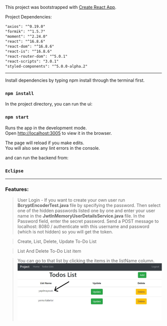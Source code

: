 This project was bootstrapped with [Create React App](https://github.com/facebook/create-react-app).

Project Dependencies:

    "axios": "^0.19.0"
    "formik": "^1.5.7"
    "moment": "^2.24.0"
    "react": "^16.8.6"
    "react-dom": "^16.8.6"
    "react-is": "^16.8.6"
    "react-router-dom": "^5.0.1"
    "react-scripts": "3.0.1"
    "styled-components": "^5.0.0-alpha.2"

---
Install dependencies by typing npm install through the terminal first.
### `npm install`

In the project directory, you can run the ui:

### `npm start`

Runs the app in the development mode.<br>
Open [http://localhost:3005](http://localhost:3005) to view it in the browser.

The page will reload if you make edits.<br>
You will also see any lint errors in the console.



and can run the backend from: 
### `Eclipse`

---

### Features:
> User Login - If you want to create your own user run **BcryptEncoderTest.java** file by specifying the password. Then select one of the hidden passwords listed one by one and enter your user name in the **JwtInMemoryUserDetailsService.java** file. In the Password field, enter the secret password. Send a POST message to localhost: 8080 / authenticate with this username and password (which is not hidden) so you will get the token.
  
> Create, List, Delete, Update To-Do List
  
> List And Delete To-Do List item


> You can go to that list by clicking the items in the listName column.
![Todos List](https://github.com/alpaslankaraer/To-Do-List/blob/master/toDo.jpg?raw=true)
